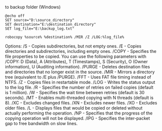to backup folder (Windows)
```
@echo off
SET source="D:\source_directory"
SET destination="E:\destination_directory"
SET log_file="E:\backup_log.txt"

robocopy %source% %destination% /MIR /Z /LOG:%log_file%
```
Options:
/S - Copies subdirectories, but not empty ones.
/E - Copies directories and subdirectories, including empty ones.
/COPY - Specifies the file properties to be copied. You can use the following parameters with /COPY: D (Data), A (Attributes), T (Timestamps), S (Security), O (Owner information), U (Auditing information).
/PURGE - Deletes destination files and directories that no longer exist in the source.
/MIR - Mirrors a directory tree (equivalent to /E plus /PURGE).
/FFT - Uses FAT file timing instead of NTFS.
/Z - Copies files in restartable mode.
/LOG - Writes the status output to the log file.
/R - Specifies the number of retries on failed copies (default is 1 million).
/W - Specifies the wait time between retries (default is 30 seconds).
/MT - Enables multi-threaded copying with N threads (default is 8).
/XC - Excludes changed files.
/XN - Excludes newer files.
/XO - Excludes older files.
/L - Displays files that would be copied or deleted without actually performing the operation.
/NP - Specifies that the progress of the copying operation will not be displayed.
/IPG - Specifies the inter-packet gap to free bandwidth on slow lines.
